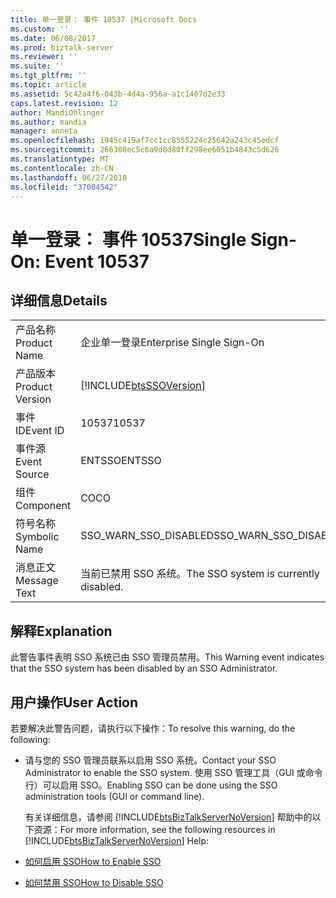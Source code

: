 ```yaml
---
title: 单一登录： 事件 10537 |Microsoft Docs
ms.custom: ''
ms.date: 06/08/2017
ms.prod: biztalk-server
ms.reviewer: ''
ms.suite: ''
ms.tgt_pltfrm: ''
ms.topic: article
ms.assetid: 5c42a4f6-043b-4d4a-956a-a1c1407d2e33
caps.latest.revision: 12
author: MandiOhlinger
ms.author: mandia
manager: anneta
ms.openlocfilehash: 1945c419af7cc1cc8555224c25642a243c45edcf
ms.sourcegitcommit: 266308ec5c6a9d8d80ff298ee6051b4843c5d626
ms.translationtype: MT
ms.contentlocale: zh-CN
ms.lasthandoff: 06/27/2018
ms.locfileid: "37004542"
---
```

# <a name="single-sign-on-event-10537"></a><span data-ttu-id="4083e-102">单一登录： 事件 10537</span><span class="sxs-lookup"><span data-stu-id="4083e-102">Single Sign-On: Event 10537</span></span>
## <a name="details"></a><span data-ttu-id="4083e-103">详细信息</span><span class="sxs-lookup"><span data-stu-id="4083e-103">Details</span></span>  

|                 |                                                            |
|-----------------|------------------------------------------------------------|
|  <span data-ttu-id="4083e-104">产品名称</span><span class="sxs-lookup"><span data-stu-id="4083e-104">Product Name</span></span>   |                 <span data-ttu-id="4083e-105">企业单一登录</span><span class="sxs-lookup"><span data-stu-id="4083e-105">Enterprise Single Sign-On</span></span>                  |
| <span data-ttu-id="4083e-106">产品版本</span><span class="sxs-lookup"><span data-stu-id="4083e-106">Product Version</span></span> | [!INCLUDE[btsSSOVersion](../includes/btsssoversion-md.md)] |
|    <span data-ttu-id="4083e-107">事件 ID</span><span class="sxs-lookup"><span data-stu-id="4083e-107">Event ID</span></span>     |                           <span data-ttu-id="4083e-108">10537</span><span class="sxs-lookup"><span data-stu-id="4083e-108">10537</span></span>                            |
|  <span data-ttu-id="4083e-109">事件源</span><span class="sxs-lookup"><span data-stu-id="4083e-109">Event Source</span></span>   |                           <span data-ttu-id="4083e-110">ENTSSO</span><span class="sxs-lookup"><span data-stu-id="4083e-110">ENTSSO</span></span>                           |
|    <span data-ttu-id="4083e-111">组件</span><span class="sxs-lookup"><span data-stu-id="4083e-111">Component</span></span>    |                             <span data-ttu-id="4083e-112">CO</span><span class="sxs-lookup"><span data-stu-id="4083e-112">CO</span></span>                             |
|  <span data-ttu-id="4083e-113">符号名称</span><span class="sxs-lookup"><span data-stu-id="4083e-113">Symbolic Name</span></span>  |                   <span data-ttu-id="4083e-114">SSO_WARN_SSO_DISABLED</span><span class="sxs-lookup"><span data-stu-id="4083e-114">SSO_WARN_SSO_DISABLED</span></span>                    |
|  <span data-ttu-id="4083e-115">消息正文</span><span class="sxs-lookup"><span data-stu-id="4083e-115">Message Text</span></span>   |           <span data-ttu-id="4083e-116">当前已禁用 SSO 系统。</span><span class="sxs-lookup"><span data-stu-id="4083e-116">The SSO system is currently disabled.</span></span>            |

## <a name="explanation"></a><span data-ttu-id="4083e-117">解释</span><span class="sxs-lookup"><span data-stu-id="4083e-117">Explanation</span></span>  
 <span data-ttu-id="4083e-118">此警告事件表明 SSO 系统已由 SSO 管理员禁用。</span><span class="sxs-lookup"><span data-stu-id="4083e-118">This Warning event indicates that the SSO system has been disabled by an SSO Administrator.</span></span>  

## <a name="user-action"></a><span data-ttu-id="4083e-119">用户操作</span><span class="sxs-lookup"><span data-stu-id="4083e-119">User Action</span></span>  
 <span data-ttu-id="4083e-120">若要解决此警告问题，请执行以下操作：</span><span class="sxs-lookup"><span data-stu-id="4083e-120">To resolve this warning, do the following:</span></span>  

- <span data-ttu-id="4083e-121">请与您的 SSO 管理员联系以启用 SSO 系统。</span><span class="sxs-lookup"><span data-stu-id="4083e-121">Contact your SSO Administrator to enable the SSO system.</span></span> <span data-ttu-id="4083e-122">使用 SSO 管理工具（GUI 或命令行）可以启用 SSO。</span><span class="sxs-lookup"><span data-stu-id="4083e-122">Enabling SSO can be done using the SSO administration tools (GUI or command line).</span></span>  

  <span data-ttu-id="4083e-123">有关详细信息，请参阅 [!INCLUDE[btsBizTalkServerNoVersion](../includes/btsbiztalkservernoversion-md.md)] 帮助中的以下资源：</span><span class="sxs-lookup"><span data-stu-id="4083e-123">For more information, see the following resources in [!INCLUDE[btsBizTalkServerNoVersion](../includes/btsbiztalkservernoversion-md.md)] Help:</span></span>  

- [<span data-ttu-id="4083e-124">如何启用 SSO</span><span class="sxs-lookup"><span data-stu-id="4083e-124">How to Enable SSO</span></span>](../core/how-to-enable-sso.md)  

- [<span data-ttu-id="4083e-125">如何禁用 SSO</span><span class="sxs-lookup"><span data-stu-id="4083e-125">How to Disable SSO</span></span>](../core/how-to-disable-sso.md)
